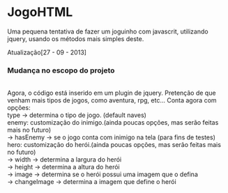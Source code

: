 JogoHTML
========

Uma pequena tentativa de fazer um joguinho com javascrit, utilizando jquery, usando os métodos mais simples deste.


Atualização[27 - 09 - 2013]

<h3>Mudança no escopo do projeto</h3>
<br />
Agora, o código está inserido em um plugin de jquery.
Pretenção de que venham mais tipos de jogos, como aventura, rpg, etc...
Conta agora com opções:
<br />
type -> determina o tipo de jogo. (default naves)
<br />
enemy: customização do inimigo.(ainda poucas opções, mas serão feitas mais no futuro)<br />
      -> hasEnemy -> se o jogo conta com inimigo na tela (para fins de testes)<br />
hero: customização do herói.(ainda poucas opções, mas serão feitas mais no futuro)<br />
      -> width -> determina a largura do herói<br />
      -> height -> determina a altura do herói<br />
      -> image -> determina se o herói possui uma imagem que o defina<br />
      -> changeImage -> determina a imagem que define o herói
